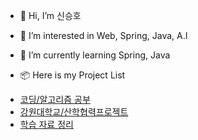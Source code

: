 - 👋 Hi, I’m 신승호
- 👀 I’m interested in Web, Spring, Java, A.I
- 🌱 I’m currently learning Spring, Java

- 📦 Here is my Project List
* [코딩/알고리즘 공부]( https://github.com/seuhong98/Coding_Study )
* [강원대학교/산학협력프로젝트]( https://github.com/seuhong98/industry-university_project )
* [학습 자료 정리]( https://github.com/seuhong98/Study )

  
